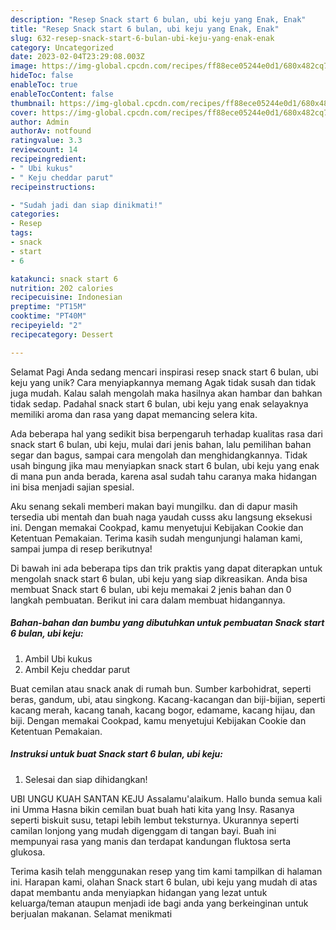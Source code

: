 ```yaml
---
description: "Resep Snack start 6 bulan, ubi keju yang Enak, Enak"
title: "Resep Snack start 6 bulan, ubi keju yang Enak, Enak"
slug: 632-resep-snack-start-6-bulan-ubi-keju-yang-enak-enak
category: Uncategorized
date: 2023-02-04T23:29:08.003Z
image: https://img-global.cpcdn.com/recipes/ff88ece05244e0d1/680x482cq70/snack-start-6-bulan-ubi-keju-foto-resep-utama.jpg
hideToc: false
enableToc: true
enableTocContent: false
thumbnail: https://img-global.cpcdn.com/recipes/ff88ece05244e0d1/680x482cq70/snack-start-6-bulan-ubi-keju-foto-resep-utama.jpg
cover: https://img-global.cpcdn.com/recipes/ff88ece05244e0d1/680x482cq70/snack-start-6-bulan-ubi-keju-foto-resep-utama.jpg
author: Admin
authorAv: notfound
ratingvalue: 3.3
reviewcount: 14
recipeingredient:
- " Ubi kukus"
- " Keju cheddar parut"
recipeinstructions:

- "Sudah jadi dan siap dinikmati!"
categories:
- Resep
tags:
- snack
- start
- 6

katakunci: snack start 6 
nutrition: 202 calories
recipecuisine: Indonesian
preptime: "PT15M"
cooktime: "PT40M"
recipeyield: "2"
recipecategory: Dessert

---
```



Selamat Pagi Anda sedang mencari inspirasi resep snack start 6 bulan, ubi keju yang unik? Cara menyiapkannya memang Agak tidak susah dan tidak juga mudah. Kalau salah mengolah maka hasilnya akan hambar dan bahkan tidak sedap. Padahal snack start 6 bulan, ubi keju yang enak selayaknya memiliki aroma dan rasa yang dapat memancing selera kita.


Ada beberapa hal yang sedikit bisa berpengaruh terhadap kualitas rasa dari snack start 6 bulan, ubi keju, mulai dari jenis bahan, lalu pemilihan bahan segar dan bagus, sampai cara mengolah dan menghidangkannya. Tidak usah bingung jika mau menyiapkan snack start 6 bulan, ubi keju yang enak di mana pun anda berada, karena asal sudah tahu caranya maka hidangan ini bisa menjadi sajian spesial.

Aku senang sekali memberi makan bayi mungilku. dan di dapur masih tersedia ubi mentah dan buah naga yaudah cusss aku langsung eksekusi ini. Dengan memakai Cookpad, kamu menyetujui Kebijakan Cookie dan Ketentuan Pemakaian. Terima kasih sudah mengunjungi halaman kami, sampai jumpa di resep berikutnya!


Di bawah ini ada beberapa tips dan trik praktis yang dapat diterapkan untuk mengolah snack start 6 bulan, ubi keju yang siap dikreasikan. Anda bisa membuat Snack start 6 bulan, ubi keju memakai 2 jenis bahan dan 0 langkah pembuatan. Berikut ini cara dalam membuat hidangannya.

<!--inarticleads1-->

##### Bahan-bahan dan bumbu yang dibutuhkan untuk pembuatan Snack start 6 bulan, ubi keju:

1. Ambil  Ubi kukus
1. Ambil  Keju cheddar parut


Buat cemilan atau snack anak di rumah bun. Sumber karbohidrat, seperti beras, gandum, ubi, atau singkong. Kacang-kacangan dan biji-bijian, seperti kacang merah, kacang tanah, kacang bogor, edamame, kacang hijau, dan biji. Dengan memakai Cookpad, kamu menyetujui Kebijakan Cookie dan Ketentuan Pemakaian. 

<!--inarticleads2-->

##### Instruksi untuk buat Snack start 6 bulan, ubi keju:


1. Selesai dan siap dihidangkan!

UBI UNGU KUAH SANTAN KEJU Assalamu&#39;alaikum. Hallo bunda semua kali ini Umma Hasna bikin cemilan buat buah hati kita yang Insy. Rasanya seperti biskuit susu, tetapi lebih lembut teksturnya. Ukurannya seperti camilan lonjong yang mudah digenggam di tangan bayi. Buah ini mempunyai rasa yang manis dan terdapat kandungan fluktosa serta glukosa. 

Terima kasih telah menggunakan resep yang tim kami tampilkan di halaman ini. Harapan kami, olahan Snack start 6 bulan, ubi keju yang mudah di atas dapat membantu anda menyiapkan hidangan yang lezat untuk keluarga/teman ataupun menjadi ide bagi anda yang berkeinginan untuk berjualan makanan. Selamat menikmati
